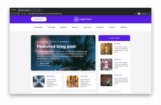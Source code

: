 <img src="https://raw.githubusercontent.com/CodeBerrySchool/sitebuilder-practice-blog-hu/master/assets/sitebuilder-practice-showcase-blog.png">

